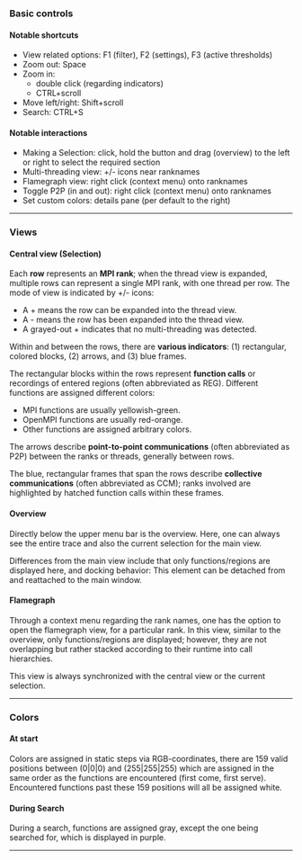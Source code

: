 ### Basic controls
#### Notable shortcuts
- View related options: F1 (filter), F2 (settings), F3 (active thresholds)
- Zoom out: Space
- Zoom in: 
   - double click (regarding indicators)
   - CTRL+scroll
- Move left/right: Shift+scroll
- Search: CTRL+S
#### Notable interactions
- Making a Selection: click, hold the button and drag (overview) to the left or right to select the required section
- Multi-threading view: +/- icons near ranknames
- Flamegraph view: right click (context menu) onto ranknames
- Toggle P2P (in and out): right click (context menu) onto ranknames
- Set custom colors: details pane (per default to the right)

---

### Views
#### Central view (Selection)
Each **row** represents an **MPI rank**; when the thread view is expanded, multiple rows can represent a single MPI rank, with one thread per row. The mode of view is indicated by +/- icons:
- A + means the row can be expanded into the thread view.
- A - means the row has been expanded into the thread view.
- A grayed-out + indicates that no multi-threading was detected.

Within and between the rows, there are **various indicators**: (1) rectangular, colored blocks, (2) arrows, and (3) blue frames.
	
The rectangular blocks within the rows represent **function calls** or recordings of entered regions (often abbreviated as REG). Different functions are assigned different colors:
- MPI functions are usually yellowish-green.
- OpenMPI functions are usually red-orange.
- Other functions are assigned arbitrary colors.

The arrows describe **point-to-point communications** (often abbreviated as P2P) between the ranks or threads, generally between rows.

The blue, rectangular frames that span the rows describe **collective communications** (often abbreviated as CCM); ranks involved are highlighted by hatched function calls within these frames.

#### Overview
Directly below the upper menu bar is the overview. Here, one can always see the entire trace and also the current selection for the main view.

Differences from the main view include that only functions/regions are displayed here, and docking behavior: This element can be detached from and reattached to the main window.

#### Flamegraph
Through a context menu regarding the rank names, one has the option to open the flamegraph view, for a particular rank. In this view, similar to the overview, only functions/regions are displayed; however, they are not overlapping but rather stacked according to their runtime into call hierarchies. 

This view is always synchronized with the central view or the current selection.

---

### Colors
#### At start
Colors are assigned in static steps via RGB-coordinates, there are 159 valid positions between (0|0|0) and (255|255|255) which are assigned in the same order as the functions are encountered (first come, first serve). Encountered functions past these 159 positions will all be assigned white. 
#### During Search
During a search, functions are assigned gray, except the one being searched for, which is displayed in purple.

---

